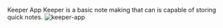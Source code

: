 Keeper App
Keeper is a basic note making that can is capable of storing quick notes.
![keeper-app](https://user-images.githubusercontent.com/50433033/78080971-fc33d780-73cc-11ea-8ac7-5bb661f0441c.gif)
